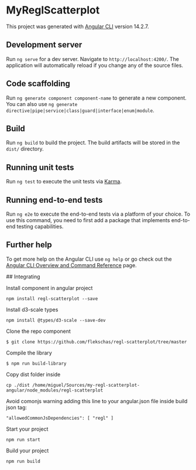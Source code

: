 # MyReglScatterplot

This project was generated with [Angular CLI](https://github.com/angular/angular-cli) version 14.2.7.

## Development server

Run `ng serve` for a dev server. Navigate to `http://localhost:4200/`. The application will automatically reload if you change any of the source files.

## Code scaffolding

Run `ng generate component component-name` to generate a new component. You can also use `ng generate directive|pipe|service|class|guard|interface|enum|module`.

## Build

Run `ng build` to build the project. The build artifacts will be stored in the `dist/` directory.

## Running unit tests

Run `ng test` to execute the unit tests via [Karma](https://karma-runner.github.io).

## Running end-to-end tests

Run `ng e2e` to execute the end-to-end tests via a platform of your choice. To use this command, you need to first add a package that implements end-to-end testing capabilities.

## Further help

To get more help on the Angular CLI use `ng help` or go check out the [Angular CLI Overview and Command Reference](https://angular.io/cli) page.

## Integrating

Install component in angular project

`
npm install regl-scatterplot --save
`

Install d3-scale types

`
npm install @types/d3-scale --save-dev
`

Clone the repo component

`
$ git clone https://github.com/flekschas/regl-scatterplot/tree/master
`

Compile the library

`
$ npm run build-library
`

Copy dist folder inside 

`
cp ./dist /home/miguel/Sources/my-regl-scatterplot-angular/node_modules/regl-scatterplot
`

Avoid comonjs warning adding this line to your angular.json file inside build json tag:

`
"allowedCommonJsDependencies": [
    "regl"
]
`

Start your project

`
npm run start
`

Build your project

`
npm run build
`